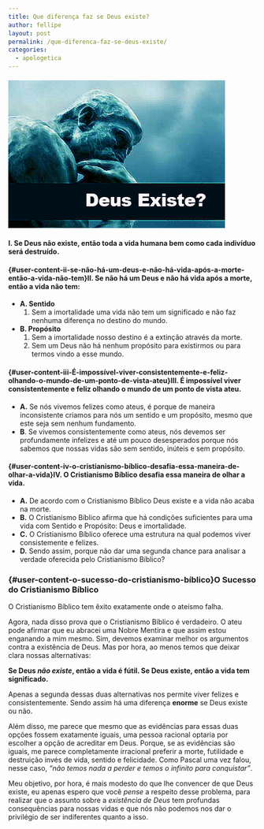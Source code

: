 ```yaml
---
title: Que diferença faz se Deus existe?
author: fellipe
layout: post
permalink: /que-diferenca-faz-se-deus-existe/
categories:
  - apologetica
---
```

#### [<img class="size-full wp-image-342 aligncenter" alt="Deus existe" src="/img/posts/2015/02/Deus-existe.jpg" width="440" height="300" />][1]

#### I. Se Deus não existe, então toda a vida humana bem como cada indivíduo será destruído.

#### [][2]{#user-content-ii-se-não-há-um-deus-e-não-há-vida-após-a-morte-então-a-vida-não-tem}II. Se não há um Deus e não há vida após a morte, então a vida não tem:

  * **A. Sentido** 
      1. Sem a imortalidade uma vida não tem um significado e não faz nenhuma diferença no destino do mundo.
  * **B. Propósito** 
      1. Sem a imortalidade nosso destino é a extinção através da morte.
      2. Sem um Deus não há nenhum propósito para existirmos ou para termos vindo a esse mundo.

#### [][3]{#user-content-iii-É-impossível-viver-consistentemente-e-feliz-olhando-o-mundo-de-um-ponto-de-vista-ateu}III. É impossível viver consistentemente e feliz olhando o mundo de um ponto de vista ateu.

  * **A.** Se nós vivemos felizes como ateus, é porque de maneira inconsistente criamos para nós um sentido e um propósito, mesmo que este seja sem nenhum fundamento.
  * **B**. Se vivemos consistentemente como ateus, nós devemos ser profundamente infelizes e até um pouco desesperados porque nós sabemos que nossas vidas são sem sentido, inúteis e sem propósito.

#### [][4]{#user-content-iv-o-cristianismo-bíblico-desafia-essa-maneira-de-olhar-a-vida}IV. O Cristianismo Bíblico desafia essa maneira de olhar a vida.

  * **A.** De acordo com o Cristianismo Bíblico Deus existe e a vida não acaba na morte.
  * **B.** O Cristianismo Bíblico afirma que há condições suficientes para uma vida com Sentido e Propósito: Deus e imortalidade.
  * **C.** O Cristianismo Bíblico oferece uma estrutura na qual podemos viver consistemente e felizes.
  * **D.** Sendo assim, porque não dar uma segunda chance para analisar a verdade oferecida pelo Cristianismo Bíblico?

### [][5]{#user-content-o-sucesso-do-cristianismo-bíblico}O Sucesso do Cristianismo Bíblico

O Cristianismo Bíblico tem êxito exatamente onde o ateísmo falha.

Agora, nada disso prova que o Cristianismo Bíblico é verdadeiro. O ateu pode afirmar que eu abracei uma Nobre Mentira e que assim estou enganando a mim mesmo. Sim, devemos examinar melhor os argumentos contra a existência de Deus. Mas por hora, ao menos temos que deixar clara nossas alternativas:

**Se Deus *não existe*, então a vida é fútil. Se Deus existe, então a vida tem significado.**

Apenas a segunda dessas duas alternativas nos permite viver felizes e consistentemente. Sendo assim há uma diferença **enorme** se Deus existe ou não.

Além disso, me parece que mesmo que as evidências para essas duas opções fossem exatamente iguais, uma pessoa racional optaria por escolher a opção de acreditar em Deus. Porque, se as evidências são iguais, me parece completamente irracional preferir a morte, futilidade e destruição invés de vida, sentido e felicidade. Como Pascal uma vez falou, nesse caso, *&#8220;não temos nada a perder e temos o infinito para conquistar&#8221;*.

Meu objetivo, por hora, é mais modesto do que lhe convencer de que Deus existe, eu apenas espero que você *pense* a respeito desse problema, para realizar que o assunto sobre a *existência de Deus* tem profundas consequências para nossas vidas e que nós não podemos nos dar o privilégio de ser indiferentes quanto a isso.

 [1]: /img/posts/2015/02/Deus-existe.jpg
 [2]: https://github.com/fellipebrito/on-guard/blob/master/que-diferenca-faz-se-deus-existe.md#ii-se-n%C3%A3o-h%C3%A1-um-deus-e-n%C3%A3o-h%C3%A1-vida-ap%C3%B3s-a-morte-ent%C3%A3o-a-vida-n%C3%A3o-tem
 [3]: https://github.com/fellipebrito/on-guard/blob/master/que-diferenca-faz-se-deus-existe.md#iii-%C3%89-imposs%C3%ADvel-viver-consistentemente-e-feliz-olhando-o-mundo-de-um-ponto-de-vista-ateu
 [4]: https://github.com/fellipebrito/on-guard/blob/master/que-diferenca-faz-se-deus-existe.md#iv-o-cristianismo-b%C3%ADblico-desafia-essa-maneira-de-olhar-a-vida
 [5]: https://github.com/fellipebrito/on-guard/blob/master/que-diferenca-faz-se-deus-existe.md#o-sucesso-do-cristianismo-b%C3%ADblico